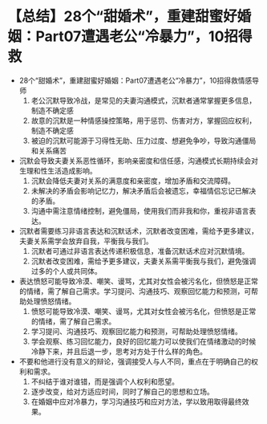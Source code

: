 # 【总结】28个“甜婚术”，重建甜蜜好婚姻：Part07遭遇老公“冷暴力”，10招得救

-   28个“甜婚术”，重建甜蜜好婚姻：Part07遭遇老公“冷暴力”，10招得救情感导师
    1.  老公沉默导致冷战，是常见的夫妻沟通模式，沉默者通常掌握更多信息，制造不确定感
    2.  故意的沉默是一种情感操控策略，用于惩罚、伤害对方，掌握回应权利，制造不确定感
    3.  被迫的沉默可能源于习得性无助、压力过度、想避免争吵，导致沟通僵局和关系痛苦
-   沉默会导致夫妻关系恶性循环，影响亲密度和信任感，沟通模式长期持续会对生理和性生活造成影响。
    1.  沉默会降低夫妻对关系的满意度和亲密度，增加矛盾和交流障碍。
    2.  未解决的矛盾会影响记忆力，解决矛盾后会被遗忘，幸福情侣忘记已解决的矛盾。
    3.  沟通中需注意情绪控制，避免僵局，使用我们而非我和你，重视非语言表达。
-   沉默者需要练习非语言表达和沉默话术，沉默者改变困难，需给予更多建议，夫妻关系需学会放弃自我，平衡我与我们。
    1.  沉默者可通过非语言表达传递积极信息，准备沉默话术应对沉默情境。
    2.  沉默者改变困难，需给予更多建议，夫妻关系需平衡我与我们，避免强调过多的个人或共同体。
-   表达愤怒可能导致冷漠、嘲笑、谩骂，尤其对女性会被污名化，但愤怒是正常的情绪，需了解自己需求。学习提问、沟通技巧、观察回忆能力和预测，可帮助处理愤怒情绪。
    1.  愤怒可能导致冷漠、嘲笑、谩骂，尤其对女性会被污名化，但愤怒是正常的情绪，需了解自己需求。
    2.  学习提问、沟通技巧、观察回忆能力和预测，可帮助处理愤怒情绪。
    3.  学会观察、练习回忆能力，良好的回忆能力可以使我们在情绪激动的时候冷静下来，并且后退一步，思考对方处于什么样的角色。
-   不要和他进行没有意义的辩论，强调接受人与人不同，重点在于明确自己的权利和需求。
    1.  不纠结于谁对谁错，而是强调个人权利和愿望。
    2.  逐步改变，给对方适应时间，同时了解自己的思想和立场。
    3.  在婚姻中应对冷暴力，学习沟通技巧和应对方法，学以致用取得最终效果。